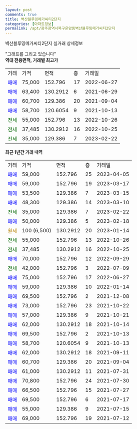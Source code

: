 ```yaml
---
layout: post
comments: true
title: 벽산블루밍메가씨티2단지
categories: [아파트정보]
permalink: /apt/광주광역시북구운암동벽산블루밍메가씨티2단지
---
```


벽산블루밍메가씨티2단지 실거래 상세정보

<script type="text/javascript">
  google.charts.load('current', {'packages':['line', 'corechart']});
  google.charts.setOnLoadCallback(drawChart);

  function drawChart() {
    var data = new google.visualization.DataTable();
    data.addColumn('date', '거래일');
    data.addColumn('number', "매매");
    data.addColumn('number', "전세");
    data.addColumn('number', "전매");

    data.addRows([[new Date(Date.parse("2023-04-05")), 59000, null, null], [new Date(Date.parse("2023-03-17")), 59000, null, null], [new Date(Date.parse("2023-03-15")), 53500, null, null], [new Date(Date.parse("2023-03-10")), 48300, null, null], [new Date(Date.parse("2023-02-22")), null, 35000, null], [new Date(Date.parse("2023-02-18")), 50000, null, null], [new Date(Date.parse("2023-01-14")), null, null, null], [new Date(Date.parse("2022-10-26")), null, 55000, null], [new Date(Date.parse("2022-10-25")), null, 37485, null], [new Date(Date.parse("2022-09-29")), 70000, null, null], [new Date(Date.parse("2022-07-09")), null, 42000, null], [new Date(Date.parse("2022-06-27")), 75000, null, null], [new Date(Date.parse("2022-01-14")), 59000, null, null], [new Date(Date.parse("2021-12-08")), 69500, null, null], [new Date(Date.parse("2021-10-22")), 73000, null, null], [new Date(Date.parse("2021-10-21")), 57000, null, null], [new Date(Date.parse("2021-10-14")), 62000, null, null], [new Date(Date.parse("2021-10-13")), 69500, null, null], [new Date(Date.parse("2021-10-13")), 58700, null, null], [new Date(Date.parse("2021-09-11")), 62000, null, null], [new Date(Date.parse("2021-09-04")), 60700, null, null], [new Date(Date.parse("2021-07-31")), 61000, null, null], [new Date(Date.parse("2021-07-30")), 70800, null, null], [new Date(Date.parse("2021-07-27")), 66500, null, null], [new Date(Date.parse("2021-07-17")), 69500, null, null], [new Date(Date.parse("2021-07-15")), 55000, null, null], [new Date(Date.parse("2021-07-12")), 69000, null, null]]);

    var options = {
      hAxis: {
        format: 'yyyy/MM/dd'
      },    
      lineWidth: 0,
      pointsVisible: true,    
      title: '최근 1년간 유형별 실거래가 분포',
      legend: { position: 'bottom' }
    };

    var formatter = new google.visualization.NumberFormat({pattern:'###,###'} );
    formatter.format(data, 1);
    formatter.format(data, 2);
    
    setTimeout(function() {
        var chart = new google.visualization.LineChart(document.getElementById('columnchart_material'));
        chart.draw(data, (options));
        document.getElementById('loading').style.display = 'none';
    }, 200);
  }
</script>


<div id="loading" style="z-index:20; display: block; margin-left: 0px">"그래프를 그리고 있습니다"</div>
<div id="columnchart_material" style="width: 95%; margin-left: 0px; display: block"></div>
<!-- contents start -->
<b>역대 전용면적, 거래별 최고가</b>
<table class="sortable">
    <tr>
      <td>거래</td>
      <td>가격</td>
      <td>면적</td>
      <td>층</td>
      <td>거래일</td>
    </tr>
        <tr>
          <td><a style="color: blue">매매</a></td>
          <td>75,000</td>
          <td>152.796</td>
          <td>17</td>
          <td>2022-06-27</td>
        </tr>            <tr>
          <td><a style="color: blue">매매</a></td>
          <td>63,400</td>
          <td>130.2912</td>
          <td>6</td>
          <td>2021-06-29</td>
        </tr>            <tr>
          <td><a style="color: blue">매매</a></td>
          <td>60,700</td>
          <td>129.386</td>
          <td>20</td>
          <td>2021-09-04</td>
        </tr>            <tr>
          <td><a style="color: blue">매매</a></td>
          <td>58,700</td>
          <td>120.6054</td>
          <td>9</td>
          <td>2021-10-13</td>
        </tr>        
        <tr>
              <td><a style="color: darkgreen">전세</a></td>
              <td>55,000</td>
              <td>152.796</td>
              <td>13</td>
              <td>2022-10-26</td>
            </tr>            <tr>
              <td><a style="color: darkgreen">전세</a></td>
              <td>37,485</td>
              <td>130.2912</td>
              <td>16</td>
              <td>2022-10-25</td>
            </tr>            <tr>
              <td><a style="color: darkgreen">전세</a></td>
              <td>35,000</td>
              <td>129.386</td>
              <td>7</td>
              <td>2023-02-22</td>
            </tr>        
    
</table>

<b>최근 1년간 거래 내역</b>

<table class="sortable">
    <tr>
      <td>거래</td>
      <td>가격</td>
      <td>면적</td>
      <td>층</td>
      <td>거래일</td>
    </tr>
    <tr>
      <td><a style="color: blue">매매</a></td>
      <td>59,000</td>
      <td>152.796</td>
      <td>25</td>
      <td>2023-04-05</td>
    </tr>          <tr>
      <td><a style="color: blue">매매</a></td>
      <td>59,000</td>
      <td>152.796</td>
      <td>19</td>
      <td>2023-03-17</td>
    </tr>          <tr>
      <td><a style="color: blue">매매</a></td>
      <td>53,500</td>
      <td>129.386</td>
      <td>7</td>
      <td>2023-03-15</td>
    </tr>          <tr>
      <td><a style="color: blue">매매</a></td>
      <td>48,300</td>
      <td>129.386</td>
      <td>14</td>
      <td>2023-03-10</td>
    </tr>          <tr>
      <td><a style="color: darkgreen">전세</a></td>
      <td>35,000</td>
      <td>129.386</td>
      <td>7</td>
      <td>2023-02-22</td>
    </tr>          <tr>
      <td><a style="color: blue">매매</a></td>
      <td>50,000</td>
      <td>129.386</td>
      <td>5</td>
      <td>2023-02-18</td>
    </tr>          <tr>
      <td><a style="color: darkgoldenrod">월세</a></td>
      <td>100 (6,500)</td>
      <td>130.2912</td>
      <td>20</td>
      <td>2023-01-14</td>
    </tr>          <tr>
      <td><a style="color: darkgreen">전세</a></td>
      <td>55,000</td>
      <td>152.796</td>
      <td>13</td>
      <td>2022-10-26</td>
    </tr>          <tr>
      <td><a style="color: darkgreen">전세</a></td>
      <td>37,485</td>
      <td>130.2912</td>
      <td>16</td>
      <td>2022-10-25</td>
    </tr>          <tr>
      <td><a style="color: blue">매매</a></td>
      <td>70,000</td>
      <td>152.796</td>
      <td>12</td>
      <td>2022-09-29</td>
    </tr>          <tr>
      <td><a style="color: darkgreen">전세</a></td>
      <td>42,000</td>
      <td>152.796</td>
      <td>3</td>
      <td>2022-07-09</td>
    </tr>          <tr>
      <td><a style="color: blue">매매</a></td>
      <td>75,000</td>
      <td>152.796</td>
      <td>17</td>
      <td>2022-06-27</td>
    </tr>          <tr>
      <td><a style="color: blue">매매</a></td>
      <td>59,000</td>
      <td>129.386</td>
      <td>10</td>
      <td>2022-01-14</td>
    </tr>          <tr>
      <td><a style="color: blue">매매</a></td>
      <td>69,500</td>
      <td>152.796</td>
      <td>2</td>
      <td>2021-12-08</td>
    </tr>          <tr>
      <td><a style="color: blue">매매</a></td>
      <td>73,000</td>
      <td>152.796</td>
      <td>23</td>
      <td>2021-10-22</td>
    </tr>          <tr>
      <td><a style="color: blue">매매</a></td>
      <td>57,000</td>
      <td>129.386</td>
      <td>9</td>
      <td>2021-10-21</td>
    </tr>          <tr>
      <td><a style="color: blue">매매</a></td>
      <td>62,000</td>
      <td>130.2912</td>
      <td>18</td>
      <td>2021-10-14</td>
    </tr>          <tr>
      <td><a style="color: blue">매매</a></td>
      <td>69,500</td>
      <td>152.796</td>
      <td>2</td>
      <td>2021-10-13</td>
    </tr>          <tr>
      <td><a style="color: blue">매매</a></td>
      <td>58,700</td>
      <td>120.6054</td>
      <td>9</td>
      <td>2021-10-13</td>
    </tr>          <tr>
      <td><a style="color: blue">매매</a></td>
      <td>62,000</td>
      <td>130.2912</td>
      <td>18</td>
      <td>2021-09-11</td>
    </tr>          <tr>
      <td><a style="color: blue">매매</a></td>
      <td>60,700</td>
      <td>129.386</td>
      <td>20</td>
      <td>2021-09-04</td>
    </tr>          <tr>
      <td><a style="color: blue">매매</a></td>
      <td>61,000</td>
      <td>130.2912</td>
      <td>11</td>
      <td>2021-07-31</td>
    </tr>          <tr>
      <td><a style="color: blue">매매</a></td>
      <td>70,800</td>
      <td>152.796</td>
      <td>24</td>
      <td>2021-07-30</td>
    </tr>          <tr>
      <td><a style="color: blue">매매</a></td>
      <td>66,500</td>
      <td>152.796</td>
      <td>15</td>
      <td>2021-07-27</td>
    </tr>          <tr>
      <td><a style="color: blue">매매</a></td>
      <td>69,500</td>
      <td>152.796</td>
      <td>6</td>
      <td>2021-07-17</td>
    </tr>          <tr>
      <td><a style="color: blue">매매</a></td>
      <td>55,000</td>
      <td>129.386</td>
      <td>9</td>
      <td>2021-07-15</td>
    </tr>          <tr>
      <td><a style="color: blue">매매</a></td>
      <td>69,000</td>
      <td>152.796</td>
      <td>19</td>
      <td>2021-07-12</td>
    </tr>      </table>
<!-- contents end -->    

